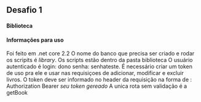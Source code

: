 ## Desafio 1

#### Biblioteca

#### Informações para uso

Foi feito em .net core 2.2
O nome do banco que precisa ser criado e rodar os scripits é *library*. Os scripts estão dentro da pasta biblioteca
O usuário autenticado é login: dono senha: senhateste. É necessário criar um token de uso pra ele e usar nas requisiçoes de adicionar, modificar e excluir livros. 
O token deve ser informado no header da requisição na forma de : Authorization Bearer _seu token gereado_
A unica rota sem validação é a getBook

